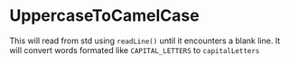 # UppercaseToCamelCase

This will read from std using `readLine()` until it encounters a blank line.
It will convert words formated like `CAPITAL_LETTERS` to `capitalLetters`
